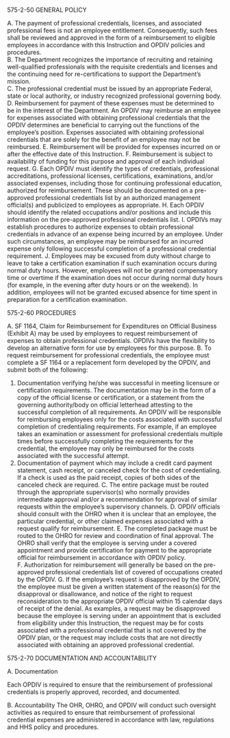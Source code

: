 
575-2-50      GENERAL POLICY

A.	The payment of professional credentials, licenses, and associated professional fees is not an employee entitlement.  Consequently, such fees shall be reviewed and approved in the form of a reimbursement to eligible employees in accordance with this Instruction and OPDIV policies and procedures.  
B.	The Department recognizes the importance of recruiting and retaining well-qualified professionals with the requisite credentials and licenses and the continuing need for re-certifications to support the Department’s mission.  
C.	The professional credential must be issued by an appropriate Federal, state or local authority, or industry recognized professional governing body.
D.	Reimbursement for payment of these expenses must be determined to be in the interest of the Department.  An OPDIV may reimburse an employee for expenses associated with obtaining professional credentials that the OPDIV determines are beneficial to carrying out the functions of the employee’s position.  Expenses associated with obtaining professional credentials that are solely for the benefit of an employee may not be reimbursed.
E.	Reimbursement will be provided for expenses incurred on or after the effective date of this Instruction.
F.	Reimbursement is subject to availability of funding for this purpose and approval of each individual request.
G.	Each OPDIV must identify the types of credentials, professional accreditations, professional licenses, certifications, examinations, and/or associated expenses, including those for continuing professional education, authorized for reimbursement.  These should be documented on a pre-approved professional credentials list by an authorized management official(s) and publicized to employees as appropriate.
H.	Each OPDIV should identify the related occupations and/or positions and include this information on the pre-approved professional credentials list. 
I.	OPDIVs may establish procedures to authorize expenses to obtain professional credentials in advance of an expense being incurred by an employee.  Under such circumstances, an employee may be reimbursed for an incurred expense only following successful completion of a professional credential requirement.
J.	Employees may be excused from duty without charge to leave to take a certification examination if such examination occurs during normal duty hours.  However, employees will not be granted compensatory time or overtime if the examination does not occur during normal duty hours (for example, in the evening after duty hours or on the weekend).  In addition, employees will not be granted excused absence for time spent in preparation for a certification examination.

575-2-60	PROCEDURES

A.	SF 1164, Claim for Reimbursement for Expenditures on Official Business (Exhibit A) may be used by employees to request reimbursement of expenses to obtain professional credentials.  OPDIVs have the flexibility to develop an alternative form for use by employees for this purpose.
B.	To request reimbursement for professional credentials, the employee must complete a SF 1164 or a replacement form developed by the OPDIV, and submit both of the following:
1.	Documentation verifying he/she was successful in meeting licensure or certification requirements.  The documentation may be in the form of a copy of the official license or certification, or a statement from the governing authority/body on official letterhead attesting to the successful completion of all requirements.  An OPDIV will be responsible for reimbursing employees only for the costs associated with successful completion of credentialing requirements.  For example, if an employee takes an examination or assessment for professional credentials multiple times before successfully completing the requirements for the credential, the employee may only be reimbursed for the costs associated with the successful attempt.
2.	Documentation of payment which may include a credit card payment statement, cash receipt, or canceled check for the cost of credentialing.  If a check is used as the paid receipt, copies of both sides of the canceled check are required.
C.	The entire package must be routed through the appropriate supervisor(s) who normally provides intermediate approval and/or a recommendation for approval of similar requests within the employee’s supervisory channels.
D.	OPDIV officials should consult with the OHRO when it is unclear that an employee, the particular credential, or other claimed expenses associated with a request qualify for reimbursement.
E.	The completed package must be routed to the OHRO for review and coordination of final approval.  The OHRO shall verify that the employee is serving under a covered appointment and provide certification for payment to the appropriate official for reimbursement in accordance with OPDIV policy.  
F.	Authorization for reimbursement will generally be based on the pre-approved professional credentials list of covered of occupations created by the OPDIV.
G.	If the employee’s request is disapproved by the OPDIV, the employee must be given a written statement of the reason(s) for the disapproval or disallowance, and notice of the right to request reconsideration to the appropriate OPDIV official within 15 calendar days of receipt of the denial.  As examples, a request may be disapproved because the employee is serving under an appointment that is excluded from eligibility under this Instruction, the request may be for costs associated with a professional credential that is not covered by the OPDIV plan, or the request may include costs that are not directly associated with obtaining an approved professional credential.

575-2-70	DOCUMENTATION AND ACCOUNTABILITY 

A.	Documentation

Each OPDIV is required to ensure that the reimbursement of professional credentials is properly approved, recorded, and documented.

B.	Accountability
The OHR, OHRO, and OPDIV will conduct such oversight activities as required to ensure that reimbursement of professional credential expenses are administered in accordance with law, regulations and HHS policy and procedures.
 
